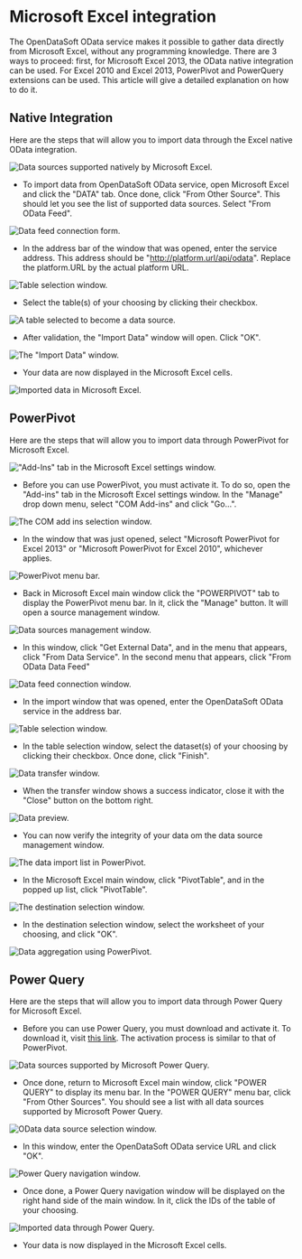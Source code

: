 # Microsoft Excel integration

The OpenDataSoft OData service makes it possible to gather data directly from Microsoft Excel, without any programming knowledge. There are 3 ways to proceed: first, for Microsoft Excel 2013, the OData native integration can be used. For Excel 2010 and Excel 2013, PowerPivot and PowerQuery extensions can be used. This article will give a detailed explanation on how to do it.

## Native Integration

Here are the steps that will allow you to import data through the Excel native OData integration.

![Data sources supported natively by Microsoft Excel.](data1.png)

* To import data from OpenDataSoft OData service, open Microsoft Excel and click the "DATA" tab. Once done, click "From Other Source". This should let you see the list of supported data sources. Select "From OData Feed".

![Data feed connection form.](data2.png)

* In the address bar of the window that was opened, enter the service address. This address should be "http://platform.url/api/odata". Replace the platform.URL by the actual platform URL.

![Table selection window.](data3.png)

* Select the table(s) of your choosing by clicking their checkbox.

![A table selected to become a data source.](data4.png)

* After validation, the "Import Data" window will open. Click "OK".

![The "Import Data" window.](data5.png)

* Your data are now displayed in the Microsoft Excel cells.
 
![Imported data in Microsoft Excel.](data6.png)


## PowerPivot

Here are the steps that will allow you to import data through PowerPivot for Microsoft Excel.

!["Add-Ins" tab in the Microsoft Excel settings window.](ppivot1.png)


* Before you can use PowerPivot, you must activate it. To do so, open the "Add-ins" tab in the Microsoft Excel settings window. In the "Manage" drop down menu, select "COM Add-ins" and click "Go...".

![The COM add ins selection window.](ppivot2.png)


* In the window that was just opened, select "Microsoft PowerPivot for Excel 2013" or "Microsoft PowerPivot for Excel 2010", whichever applies.

![PowerPivot menu bar.](ppivot3.png)

* Back in Microsoft Excel main window click the "POWERPIVOT" tab to display the PowerPivot menu bar. In it, click the "Manage" button. It will open a source management window.

![Data sources management window.](ppivot4.png)

* In this window, click "Get External Data", and in the menu that appears, click "From Data Service". In the second menu that appears, click "From OData Data Feed"

![Data feed connection window.](ppivot5.png)

* In the import window that was opened, enter the OpenDataSoft OData service in the address bar.

![Table selection window.](ppivot6.png)

* In the table selection window, select the dataset(s) of your choosing by clicking their checkbox. Once done, click "Finish".

![Data transfer window.](ppivot7.png)

* When the transfer window shows a success indicator, close it with the "Close" button on the bottom right.

![Data preview.](ppivot8.png)

* You can now verify the integrity of your data om the data source management window.

![The data import list in PowerPivot.](ppivot10.png)

* In the Microsoft Excel main window, click "PivotTable", and in the popped up list, click "PivotTable".

![The destination selection window.](ppivot11.png)

* In the destination selection window, select the worksheet of your choosing, and click "OK".

![Data aggregation using PowerPivot.](ppivot12.png)


## Power Query

Here are the steps that will allow you to import data through Power Query for Microsoft Excel.


* Before you can use Power Query, you must download and activate it. To download it, visit [this link](http://www.microsoft.com/en-us/download/details.aspx?id=39379). The activation process is similar to that of PowerPivot.

![Data sources supported by Microsoft Power Query.](pquery1.png)

* Once done, return to Microsoft Excel main window, click "POWER QUERY" to display its menu bar. In the "POWER QUERY" menu bar, click "From Other Sources". You should see a list with all data sources supported by Microsoft Power Query.

![OData data source selection window.](pquery2.png)

* In this window, enter the OpenDataSoft OData service URL and click "OK".

![Power Query navigation window.](pquery3.png)

* Once done, a Power Query navigation window will be displayed on the right hand side of the main window. In it, click the IDs of the table of your choosing.

![Imported data through Power Query.](pquery4.png)

* Your data is now displayed in the Microsoft Excel cells.
